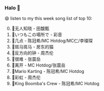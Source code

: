 

### Halo 👋

😄 listen to my this week song list of top 10:

0. 🌈无人知晓 - 田馥甄
1. 🌈いつもこの場所で - 彩音
2. 🌈几点 - 陈冠希/MC Hotdog/MC仁/李璨琛
3. 🌈斑马斑马 - 房东的猫
4. 🌈反方向的钟 - 周杰伦
5. 🌈很难 - 张震岳
6. 🌈离开 - MC Hotdog/张震岳
7. 🌈Mario Karting - 陈冠希/MC Hotdog
8. 🌈彩虹 - 周杰伦
9. 🌈King Boomba's Crew - 陈冠希/MC Hotdog

